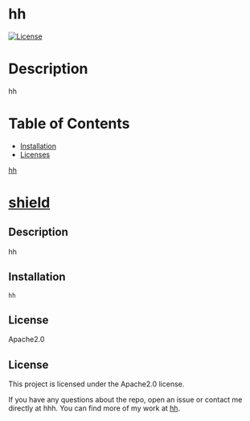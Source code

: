 # hh
  [![License](https://img.shields.io/badge/License-Apache2.0-blue)](https://opensource.org/licenses/Apache2.0)
# Description

hh

# Table of Contents

* [Installation](#installation)
* [Licenses](#license)



[hh](https://github.com/hh/hh/)
# [shield](https://shields.io/)
## Description 

hh

## Installation

```
hh
```


## License
Apache2.0
## License

This project is licensed under the Apache2.0 license.

If you have any questions about the repo, open an issue or contact me directly at hhh. You can find more of my work at [hh](https://github.com/hh/).

